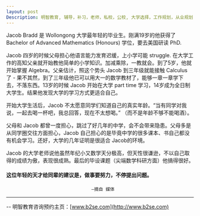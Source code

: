```yaml
---
layout: post
Description: 明智教育, 辅导，补习，老师，私校，公校, 大学选择，工作规划，从业规划， Universities Selection, Career Education, Career Advisors, Guidance, Private Schools, Selective Schools, Writing tutoring, Interviews tutoring, Resume Writing 
---
```



Jacob Bradd 是 Wollongong 大学最年轻的毕业生。刚满19岁的他获得了Bachelor of Advanced Mathematics (Honours) 学位，要去美国研读 PhD.

Jacob 四岁的时候父母担心他语言能力发育迟缓，上小学可能 struggle.  在大学工作的高知父亲就开始教他简单的小学知识。加减乘除，一教就会。到了5岁，他就开始掌握 Algebra。父亲估计，照这个势头 Jacob 到三年级就能接触 Calculus 了 - 果不其然，到了三年级他已可以用大一的数学教材了，能够一章一章学下去，不落东西。13岁的时候 Jacob 开始在大学 part time 学习，14岁成为全日制大学生。结果他发现大学的学习方式更适合自己。

开始大学生活后，Jacob 不太愿意同学们知道自己的真实年龄。“当有同学对我说，一起去喝一杯吧，我总回答，现在不太想喝。” （而不是年龄不够不能喝酒）。

父母和 Jacob 都曾一度担心，跳过了好几年的中学，会不会带来隐患。父母多是从同学圈交往方面担心，Jacob 自己担心的是毕竟中学的很多课本、书自己都没有机会学习。还好，大学的几年证明是很适合 Jacob的环境。

Jacob 的大学老师说他虽然年纪小又数学天分极高，但天性很谦逊，不以自己取得的成绩为傲，表现很成熟。最后的毕设课题（尖端数学科研方面）他搞得很好。

#### 这位年轻的天才给同辈的建议是，做事要努力，不停提出问题。


									—摘自 媒体


	
--------
-- 明智教育咨询预约主页：[www.b2se.com](http://www.b2se.com)

